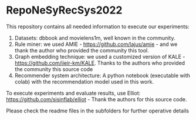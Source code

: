 # RepoNeSyRecSys2022

This repository contains all needed information to execute our experiments:

1. Datasets: dbbook and movielens1m, well known in the community.
2. Rule miner: we used AMIE - https://github.com/lajus/amie - and we thank the author who provided the community this tool.
3. Graph embedding technique: we used a customized version of KALE - https://github.com/iieir-km/KALE. Thanks to the authors who provided the community this source code
4. Recommender system architecture: A python notebook (executable with colab) with the recommendation model used in this work.

To execute experiments and evaluate results, use Elliot: https://github.com/sisinflab/elliot - Thank the authors for this source code.

Please check the readme files in the subfolders for further operative details
